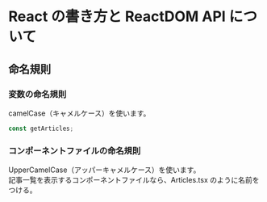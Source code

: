 # React の書き方と ReactDOM API について

## 命名規則

### 変数の命名規則

camelCase（キャメルケース）を使います。

```js
const getArticles;
```

### コンポーネントファイルの命名規則

UpperCamelCase（アッパーキャメルケース）を使います。  
記事一覧を表示するコンポーネントファイルなら、Articles.tsx のように名前をつける。
